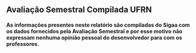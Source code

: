 ## Avaliação Semestral Compilada UFRN

<!-- # [Link para a página](https://juniordnts.github.io/professor-rank/front/index.html) -->

#### As informações presentes neste relatório são compiladas do Sigaa com os dados fornecidos pela Avaliação Semestral e por esse motivo não expressam nenhuma opinião pessoal do desenvolvedor para com os professores.

<!-- ## Screenshot: -->

<!-- _Página principal, escolha o departamento_

![Home](res/home.png)

---

_Departamento, clique nos ícones para as informações_

![Departamento](res/departamento.png)

---

_Ícone da bolinha, mostra a média das notas e a média do desvio padrão da avaliação do professor_

![Pontuação Professor](res/nota.png)

---

_Ícone do quadro, mostra a indicação de cada professor por disciplinas_

![Pontuação do Professor nas Disciplinas](res/disciplinas.png) -->
